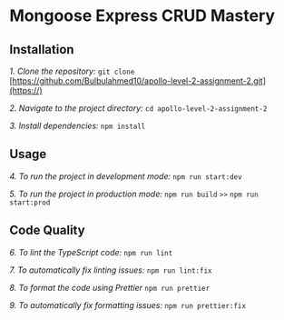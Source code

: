 # Mongoose Express CRUD Mastery

## Installation

*1. Clone the repository:* `git clone` [https://github.com/Bulbulahmed10/apollo-level-2-assignment-2.git](https://)

*2. Navigate to the project directory:* 
 `cd apollo-level-2-assignment-2`

*3. Install dependencies:* 
`npm install`

## Usage
*4. To run the project in development mode:* 
`npm run start:dev`

*5. To run the project in production mode:* 
`npm run build`  `>>`  `npm run start:prod`

## Code Quality

*6. To lint the TypeScript code:* 
`npm run lint`

*7. To automatically fix linting issues:* 
`npm run lint:fix`

*8. To format the code using Prettier* 
`npm run prettier`

*9. To automatically fix formatting issues:* 
`npm run prettier:fix`
